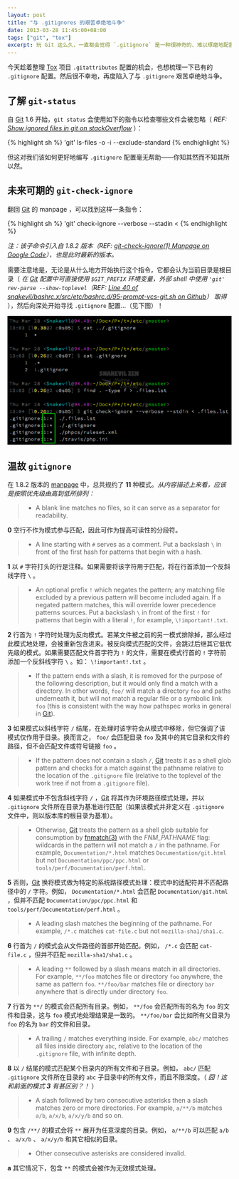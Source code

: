 ```yaml
---
layout: post
title: "与 .gitignores 的艰苦卓绝地斗争"
date: 2013-03-28 11:45:00+08:00
tags: ["git", "tox"]
excerpt: 玩 Git 这么久，一直都会觉得 `.gitignore` 是一种很神奇的、难以琢磨地配置。你永远不知道下一条规则会被如何处理…
---
```


今天趁着整理 [Tox][] 项目 `.gitattributes` 配置的机会，也想梳理一下已有的 `.gitignore` 配置。然后很不幸地，再度陷入了与 `.gitignore` 艰苦卓绝地斗争。

## 了解 `git-status`

自 [Git][] 1.6 开始，`git status` 会使用如下的指令以检查哪些文件会被忽略（ _REF: [Show ignored files in git on stackOverflow](http://stackoverflow.com/questions/466764/show-ignored-files-in-git)_ ）：

{% highlight sh %}
'git' ls-files -o -i --exclude-standard
{% endhighlight %}

但这对我们该如何更好地编写 `.gitignore` 配置毫无帮助——你知其然而不知其所以然。

[Tox]: https://github.com/php-tox/tox
[Git]: https://git.wiki.kernel.org/index.php/Git_FAQ

<!--{{ site.title }}-->

## 未来可期的 `git-check-ignore`

翻回 [Git][] 的 manpage ，可以找到这样一条指令：

{% highlight sh %}
'git' check-ignore --verbose --stadin < <list-of-paths>
{% endhighlight %}

*注：该子命令引入自 1.8.2 版本（REF: [git-check-ignore(1) Manpage on Google Code](https://code.google.com/p/git-core/source/browse/Documentation/git-check-ignore.txt?name=v1.8.2)），也是此时最新的版本。*

需要注意地是，无论是从什么地方开始执行这个指令，它都会认为当前目录是根目录（ _在 [Git][] 配置中可直接使用 `$GIT_PREFIX` 环境变量，外部 shell 中使用 `'git' rev-parse --show-toplevel`（REF: [Line 40 of snakevil/bashrc.x/src/etc/bashrc.d/95-prompt-vcs-git.sh on Github](https://github.com/snakevil/bashrc.x/blob/master/src/etc/bashrc.d/95-prompt-vcs-git.sh#L40)） 取得_ ），然后向深处开始寻找 `.gitignore` 配置…（见下图）！

![Mad git-check-ignore on 1.8.2](/s/a/1/mad-git-check-ignore-on-1_8_2.png)

## 温故 `gitignore`

在 1.8.2 版本的 [manpage]() 中，总共规约了 **11** 种模式。*从内容描述上来看，应该是按照优先级由高到低所排列：*

> * A blank line matches no files, so it can serve as a separator for readability.

**0** 空行不作为模式参与匹配，因此可作为提高可读性的分段符。

> * A line starting with `#` serves as a comment. Put a backslash `\` in front of the first hash for patterns that begin with a hash.

**1** 以 `#` 字符打头的行是注释。如果需要将该字符用于匹配，将在行首添加一个反斜线字符 `\` 。

> * An optional prefix `!` which negates the pattern; any matching file excluded by a previous pattern will become included again. If a negated pattern matches, this will override lower precedence patterns sources. Put a backslash `\` in front of the first `!` for patterns that begin with a literal `!`, for example, `\!important!.txt`.

**2** 行首为 `!` 字符时处理为反向模式。若某文件被之前的另一模式排除掉，那么经过此模式地处理，会被重新包含进来。被反向模式匹配的文件，会跳过后继其它低优先级的模式。如果需要匹配文件首字符为 `!` 的文件，需要在模式行首的 `!` 字符前添加一个反斜线字符 `\` 。如： `\!important!.txt` 。

> * If the pattern ends with a slash, it is removed for the purpose of the following description, but it would only find a match with a directory. In other words, `foo/` will match a directory `foo` and paths underneath it, but will not match a regular file or a symbolic link `foo` (this is consistent with the way how pathspec works in general in [Git][]).

**3** 如果模式以斜线字符 `/` 结尾，在处理时该字符会从模式中移除，但它强调了该模式仅作用于目录。换而言之， `foo/` 会匹配目录 `foo` 及其中的其它目录和文件的路径，但不会匹配文件或符号链接 `foo` 。

> * If the pattern does not contain a slash `/`, [Git][] treats it as a shell glob pattern and checks for a match against the pathname relative to the location of the `.gitignore` file (relative to the toplevel of the work tree if not from a `.gitignore` file).

**4** 如果模式中不包含斜线字符 `/` ，[Git][] 将其作为环境路径模式处理，并以 `.gitignore` 文件所在目录为基准进行匹配（如果该模式并非定义在 `.gitignore` 文件中，则以版本库的根目录为基准）。

> * Otherwise, [Git][] treats the pattern as a shell glob suitable for consumption by [fnmatch(3)](http://linux.die.net/man/3/fnmatch) with the *FNM_PATHNAME* flag: wildcards in the pattern will not match a `/` in the pathname. For example, `Documentation/*.html` matches `Documentation/git.html` but not `Documentation/ppc/ppc.html` or `tools/perf/Documentation/perf.html`.

**5** 否则，[Git][] 换将模式做为特定的系统路径模式处理：模式中的适配符并不匹配路径中的 `/` 字符。例如， `Documentation/*.html` 会匹配 `Documentation/git.html` ，但并不匹配 `Documentation/ppc/ppc.html` 和 `tools/perf/Documentation/perf.html` 。

> * A leading slash matches the beginning of the pathname. For example, `/*.c` matches `cat-file.c` but not `mozilla-sha1/sha1.c`.

**6** 行首为 `/` 的模式会从文件路径的首部开始匹配。例如， `/*.c` 会匹配 `cat-file.c` ，但并不匹配 `mozilla-sha1/sha1.c` 。

> * A leading `**` followed by a slash means match in all directories. For example, `**/foo` matches file or directory `foo` anywhere, the same as pattern `foo`. `**/foo/bar` matches file or directory `bar` anywhere that is directly under directory `foo`.

**7** 行首为 `**/` 的模式会匹配所有目录。例如， `**/foo` 会匹配所有的名为 `foo` 的文件和目录，这与 `foo` 模式地处理结果是一致的。 `**/foo/bar` 会比如所有父目录为 `foo` 的名为 `bar` 的文件和目录。

> * A trailing `/` matches everything inside. For example, `abc/` matches all files inside directory `abc`, relative to the location of the `.gitignore` file, with infinite depth.

**8** 以 `/` 结尾的模式匹配某个目录内的所有文件和子目录。例如， `abc/` 匹配 `.gitignore` 文件所在目录的 `abc` 子目录中的所有文件，而且不限深度。（ _囧！这和前面的模式 **3** 有甚区别？！_ ）

> * A slash followed by two consecutive asterisks then a slash matches zero or more directories. For example, `a/**/b` matches `a/b`, `a/x/b`, `a/x/y/b` and so on.

**9** 包含 `/**/` 的模式会将 `**` 展开为任意深度的目录。例如， `a/**/b` 可以匹配 `a/b` 、 `a/x/b` 、 `a/x/y/b` 和其它相似的目录。

> * Other consecutive asterisks are considered invalid.

**a** 其它情况下，包含 `**` 的模式会被作为无效模式处理。
